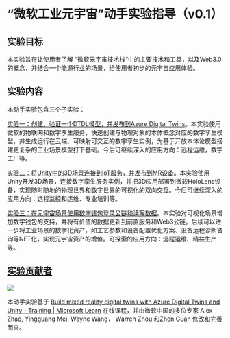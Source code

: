 # **“微软工业元宇宙”动手实验指导（v0.1）**

## **实验目标**

本实验旨在让使用者了解 “微软元宇宙技术栈“中的主要技术和工具，以及Web3.0的概念，并结合一个能源行业的场景，给使用者初步的元宇宙应用体验。

## **实验内容**
本动手实验包含三个子实验：

[实验一：创建、验证一个DTDL模型，并发布到Azure Digital Twins](lab1/readme.md)。本实验使用微软的物联网和数字孪生服务，快速创建与物理对象的本体概念对应的数字孪生模型，并生成运行在云端、可映射可交互的数字孪生实例，为基于开放本体论模型搭建更复杂的工业场景模型打下基础。今后可继续深入的应用方向：远程运维，数字工厂等。

[实验二：将Unity中的3D场景连接到IoT服务，并发布到MR设备](lab2/readme.md)。本实验使用Unity开发3D场景，连接数字孪生服务实例，并把3D应用部署到微软HoloLens设备，实现随时随地的物理世界和数字世界的可视化的双向交互。今后可继续深入的应用方向：远程监控和运维、专业培训等。

[实验三：在元宇宙场景使用数字钱包登录公链和读写数据](lab3/readme.md)。本实验对可视化场景增加数字钱包的支持，并将有价值的数据更新到前置服务和Web3公链。后续可以进一步将工业场景的数字化资产，如工艺参数和设备配置优化方案、设备远程诊断咨询等NFT化，实现元宇宙资产的增值。可探索的应用方向：远程运维、精益生产等。

## [实验贡献者](https://github.com/alezhao/microsoft-devhack/graphs/contributors)

<a href="https://github.com/alezhao/microsoft-devhack/graphs/contributors">
  <img src="https://contrib.rocks/image?repo=alezhao/microsoft-devhack" />
</a>

本动手实验基于 [Build mixed reality digital twins with Azure Digital Twins and Unity - Training | Microsoft Learn](https://learn.microsoft.com/en-us/training/paths/build-mixed-reality-azure-digital-twins-unity/) 在线课程，并由微软中国的多位专家 Alex Zhao, Yingguang Mei, Wayne Wang， Warren Zhou 和Zhen Guan 修改和完善而来。

